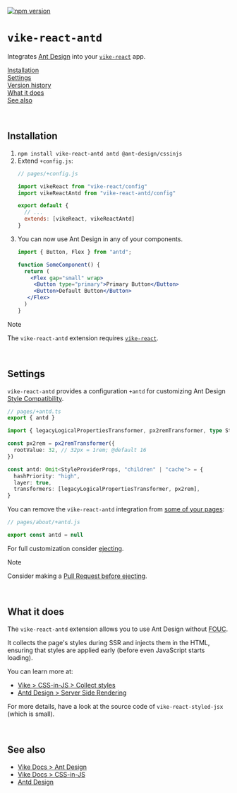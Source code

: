 <!-- WARNING: keep links absolute in this file so they work on NPM too -->

[![npm version](https://img.shields.io/npm/v/vike-react-antd)](https://www.npmjs.com/package/vike-react-antd)

# `vike-react-antd`

Integrates [Ant Design](https://ant.design) into your [`vike-react`](https://vike.dev/vike-react) app.

[Installation](#installation)  
[Settings](#settings)  
[Version history](https://github.com/vikejs/vike-react/blob/main/packages/vike-react-antd/CHANGELOG.md)  
[What it does](#what-it-does)  
[See also](#see-also)  

<br/>

## Installation

1. `npm install vike-react-antd antd @ant-design/cssinjs`
2. Extend `+config.js`:
   ```js
   // pages/+config.js

   import vikeReact from "vike-react/config"
   import vikeReactAntd from "vike-react-antd/config"

   export default {
     // ...
     extends: [vikeReact, vikeReactAntd]
   }
   ```
3. You can now use Ant Design in any of your components.
   ```jsx
   import { Button, Flex } from "antd";

   function SomeComponent() {
     return (
       <Flex gap="small" wrap>
        <Button type="primary">Primary Button</Button>
        <Button>Default Button</Button>
      </Flex>
     )
   }
   ```

> [!NOTE]
> The `vike-react-antd` extension requires [`vike-react`](https://vike.dev/vike-react).

<br/>

## Settings

`vike-react-antd` provides a configuration `+antd` for customizing Ant Design [Style Compatibility](https://ant.design/docs/react/compatible-style).

```ts
// pages/+antd.ts
export { antd }

import { legacyLogicalPropertiesTransformer, px2remTransformer, type StyleProviderProps } from "@ant-design/cssinjs"

const px2rem = px2remTransformer({
  rootValue: 32, // 32px = 1rem; @default 16
})

const antd: Omit<StyleProviderProps, "children" | "cache"> = {
  hashPriority: "high",
  layer: true,
  transformers: [legacyLogicalPropertiesTransformer, px2rem],
}
```

You can remove the `vike-react-antd` integration from [some of your pages](https://vike.dev/config#inheritance):

```js
// pages/about/+antd.js

export const antd = null
```

For full customization consider [ejecting](https://vike.dev/eject).

> [!NOTE]
> Consider making a [Pull Request before ejecting](https://vike.dev/eject#when-to-eject).

<br/>

## What it does

The `vike-react-antd` extension allows you to use Ant Design without [FOUC](https://en.wikipedia.org/wiki/Flash_of_unstyled_content).

It collects the page's styles during SSR and injects them in the HTML, ensuring that styles are applied early (before even JavaScript starts loading).

You can learn more at:
 - [Vike > CSS-in-JS > Collect styles](https://vike.dev/css-in-js#collect-styles)
 - [Antd Design > Server Side Rendering](https://ant.design/docs/react/server-side-rendering)

For more details, have a look at the source code of `vike-react-styled-jsx` (which is small).

<br/>

## See also

- [Vike Docs > Ant Design](https://vike.dev/antd)
- [Vike Docs > CSS-in-JS](https://vike.dev/css-in-js)
- [Antd Design](https://ant.design)
